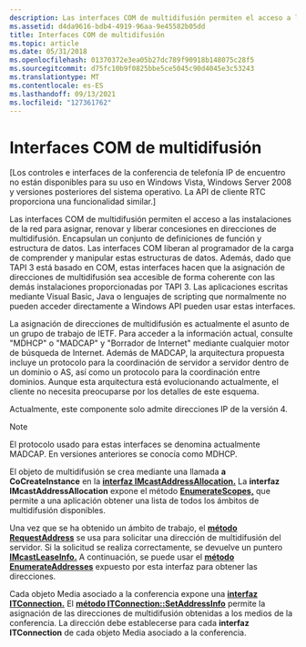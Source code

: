 ```yaml
---
description: Las interfaces COM de multidifusión permiten el acceso a la instalación de redes para asignar, renovar y liberar concesiones en direcciones de multidifusión.
ms.assetid: d4da9616-bdb4-4919-96aa-9e45582b05dd
title: Interfaces COM de multidifusión
ms.topic: article
ms.date: 05/31/2018
ms.openlocfilehash: 01370372e3ea05b27dc789f90918b148075c28f5
ms.sourcegitcommit: d75fc10b9f0825bbe5ce5045c90d4045e3c53243
ms.translationtype: MT
ms.contentlocale: es-ES
ms.lasthandoff: 09/13/2021
ms.locfileid: "127361762"
---
```

# <a name="multicast-com-interfaces"></a>Interfaces COM de multidifusión

\[Los controles e interfaces de la conferencia de telefonía IP de encuentro no están disponibles para su uso en Windows Vista, Windows Server 2008 y versiones posteriores del sistema operativo. La API de cliente RTC proporciona una funcionalidad similar.\]

Las interfaces COM de multidifusión permiten el acceso a las instalaciones de la red para asignar, renovar y liberar concesiones en direcciones de multidifusión. Encapsulan un conjunto de definiciones de función y estructura de datos. Las interfaces COM liberan al programador de la carga de comprender y manipular estas estructuras de datos. Además, dado que TAPI 3 está basado en COM, estas interfaces hacen que la asignación de direcciones de multidifusión sea accesible de forma coherente con las demás instalaciones proporcionadas por TAPI 3. Las aplicaciones escritas mediante Visual Basic, Java o lenguajes de scripting que normalmente no pueden acceder directamente a Windows API pueden usar estas interfaces.

La asignación de direcciones de multidifusión es actualmente el asunto de un grupo de trabajo de IETF. Para acceder a la información actual, consulte "MDHCP" o "MADCAP" y "Borrador de Internet" mediante cualquier motor de búsqueda de Internet. Además de MADCAP, la arquitectura propuesta incluye un protocolo para la coordinación de servidor a servidor dentro de un dominio o AS, así como un protocolo para la coordinación entre dominios. Aunque esta arquitectura está evolucionando actualmente, el cliente no necesita preocuparse por los detalles de este esquema.

Actualmente, este componente solo admite direcciones IP de la versión 4.

> [!Note]  
> El protocolo usado para estas interfaces se denomina actualmente MADCAP. En versiones anteriores se conocía como MDHCP.

 

El objeto de multidifusión se crea mediante una llamada **a CoCreateInstance** en la [**interfaz IMcastAddressAllocation.**](/windows/desktop/api/Mdhcp/nn-mdhcp-imcastaddressallocation) La **interfaz IMcastAddressAllocation** expone el método [**EnumerateScopes,**](/windows/desktop/api/Mdhcp/nf-mdhcp-imcastaddressallocation-enumeratescopes) que permite a una aplicación obtener una lista de todos los ámbitos de multidifusión disponibles.

Una vez que se ha obtenido un ámbito de trabajo, el [**método RequestAddress**](/windows/desktop/api/Mdhcp/nf-mdhcp-imcastaddressallocation-requestaddress) se usa para solicitar una dirección de multidifusión del servidor. Si la solicitud se realiza correctamente, se devuelve un puntero [**IMcastLeaseInfo.**](/windows/desktop/api/Mdhcp/nn-mdhcp-imcastleaseinfo) A continuación, se puede usar el [**método EnumerateAddresses**](/windows/desktop/api/Mdhcp/nf-mdhcp-imcastleaseinfo-enumerateaddresses) expuesto por esta interfaz para obtener las direcciones.

Cada objeto Media asociado a la conferencia expone una [**interfaz ITConnection.**](itconnection.md) El [**método ITConnection::SetAddressInfo**](itconnection-setaddressinfo.md) permite la asignación de las direcciones de multidifusión obtenidas a los medios de la conferencia. La dirección debe establecerse para cada **interfaz ITConnection** de cada objeto Media asociado a la conferencia.

 

 



